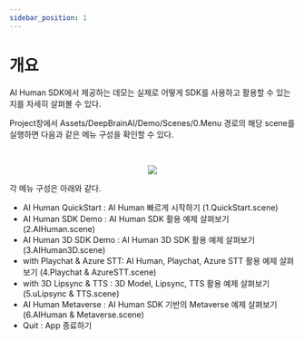 ```yaml
---
sidebar_position: 1
---
```


# 개요

AI Human SDK에서 제공하는 데모는 실제로 어떻게 SDK를 사용하고 활용할 수 있는지를 자세히 살펴볼 수 있다.

Project창에서 Assets/DeepBrainAI/Demo/Scenes/0.Menu 경로의 해당 scene를 실행하면 다음과 같은 메뉴 구성을 확인할 수 있다.


<br/>

<p align="center">
<img src="/img/aihuman/unity/demo_menu.png" style={{zoom: "30%"}} />
</p>

각 메뉴 구성은 아래와 같다. 

- AI Human QuickStart : AI Human 빠르게 시작하기 (1.QuickStart.scene)
- AI Human SDK Demo : AI Human SDK 활용 예제 살펴보기 (2.AIHuman.scene)
- AI Human 3D SDK Demo  : AI Human 3D SDK 활용 예제 살펴보기 (3.AIHuman3D.scene)
- with Playchat & Azure STT: AI Human, Playchat, Azure STT 활용 예제 살펴보기 (4.Playchat & AzureSTT.scene)
- with 3D Lipsync & TTS : 3D Model, Lipsync, TTS 활용 예제 살펴보기 (5.uLipsync & TTS.scene)
- AI Human Metaverse : AI Human SDK 기반의 Metaverse 예제 살펴보기 (6.AIHuman & Metaverse.scene)
- Quit : App 종료하기
